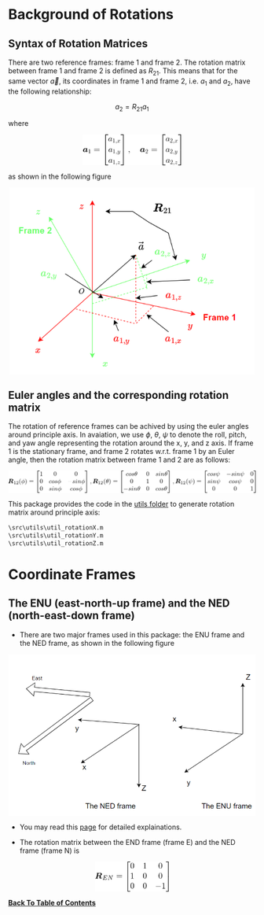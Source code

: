 # Background of Rotations
## Syntax of Rotation Matrices

There are two reference frames: frame 1 and frame 2. The rotation matrix between frame 1 and frame 2 is defined as $R_{21}$.
This means that for the same vector $\vec{a}$, its coordinates in frame 1 and frame 2, i.e. $a_1$ and $a_2$, have the following relationship:

$$a_2=R_{21}a_1$$

where

<img src="../../figures/vectors.png" 
        alt="Picture" 
        width="200" 
        style="display: block; margin: 0 auto" />

as shown in the following figure

<img src="../../figures/coordinate_transformation.png" 
        alt="Picture" 
        width="500" 
        style="display: block; margin: 0 auto" />



## Euler angles and the corresponding rotation matrix

The rotation of reference frames can be achived by using the euler angles around principle axis. In avaiation, we use $\phi$, $\theta$, $\psi$ to denote the roll, pitch, and yaw angle representing the rotation around the x, y, and z axis. If frame 1 is the stationary frame, and frame 2 rotates w.r.t. frame 1 by an Euler angle, then the rotation matrix between frame 1 and 2 are as follows:

<img src="../../figures/matrix_from_euler.gif" 
        alt="Picture" 
        width="900" 
        style="display: block; margin: 0 auto" />

This package provides the code in the [utils folder](../../src/utils/) to generate rotation matrix around principle axis:

```
\src\utils\util_rotationX.m
\src\utils\util_rotationY.m
\src\utils\util_rotationZ.m
```

# Coordinate Frames
## The ENU (east-north-up frame) and the NED (north-east-down frame)
- There are two major frames used in this package: the ENU frame and the NED frame, as shown in the following figure

<img src="../../figures/enu_ned.PNG" 
        alt="Picture" 
        width="600" 
        style="display: block; margin: 0 auto" />

- You may read this [page](https://en.wikipedia.org/wiki/Axes_conventions#:~:text=World%20reference%20frames%3A%20ENU%20and%20NED,-Main%20article%3A%20Local&text=Basically%2C%20as%20lab%20frame%20or,NED) for detailed explainations.

- The rotation matrix between the END frame (frame E) and the NED frame (frame N) is

<img src="../../figures/ned2enu.gif" 
        alt="Picture" 
        width="150" 
        style="display: block; margin: 0 auto" />


**[Back To Table of Contents](../README.md)**